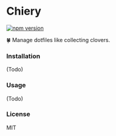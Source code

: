 Chiery
==========

[![npm version](https://badge.fury.io/js/chiery.svg)](https://badge.fury.io/js/chiery)

:four_leaf_clover: Manage dotfiles like collecting clovers.

### Installation

(Todo)

### Usage

(Todo)

### License

MIT
